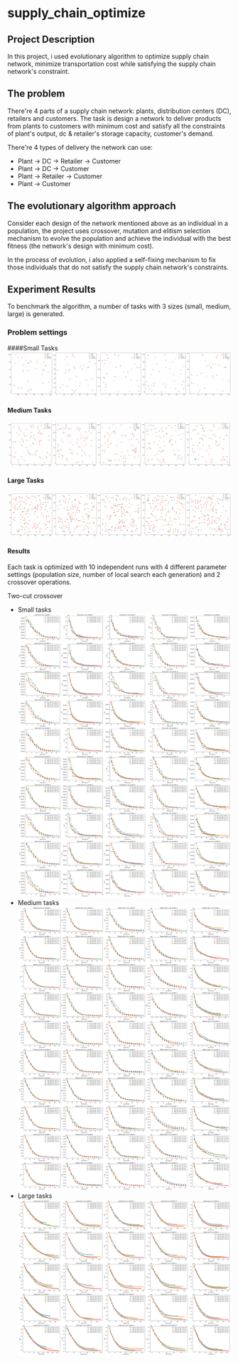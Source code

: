 # supply_chain_optimize

## Project Description
In this project, i used evolutionary algorithm to optimize supply chain network, minimize transportation cost while satisfying the supply chain network's constraint.

## The problem
There're 4 parts of a supply chain network: plants, distribution centers (DC), retailers and customers. The task is design a network to deliver products from plants to customers with minimum cost and satisfy all the constraints of plant's output, dc & retailer's storage capacity, customer's demand.

There're 4 types of delivery the network can use:
* Plant -> DC -> Retailer -> Customer
* Plant -> DC -> Customer
* Plant -> Retailer -> Customer
* Plant -> Customer

## The evolutionary algorithm approach
Consider each design of the network mentioned above as an individual in a population, the project uses crossover, mutation and elitism selection mechanism to evolve the population and achieve the individual with the best fitness (the network's design with minimum cost).

In the process of evolution, i also applied a self-fixing mechanism to fix those individuals that do not satisfy the supply chain network's constraints.

## Experiment Results
To benchmark the algorithm, a number of tasks with 3 sizes (small, medium, large) is generated.

### Problem settings
####Small Tasks
![small tasks](img/task/small.png)
#### Medium Tasks
![medium tasks](img/task/medium.png)
#### Large Tasks
![large tasks](img/task/large.png)

#### Results
Each task is optimized with 10 independent runs with 4 different parameter settings (population size, number of local search each generation) and 2 crossover operations.

Two-cut crossover
* Small tasks
![small tasks two cut](img/small_task_twocut.png)
* Medium tasks
![medium tasks two cut](img/medium_task_twocut.png)
* Large tasks
![large tasks two cut](img/large_task_twocut.png)

